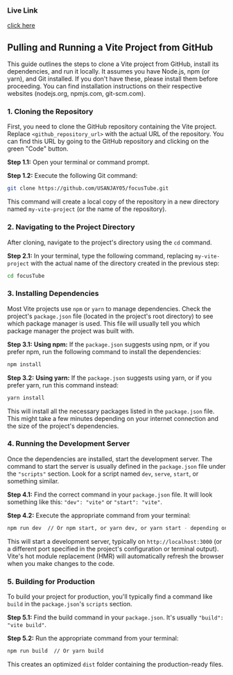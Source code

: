 ### Live Link
<a href='https://focusstube.netlify.app' target='_parent'>click here</a>

## Pulling and Running a Vite Project from GitHub

This guide outlines the steps to clone a Vite project from GitHub, install its dependencies, and run it locally.  It assumes you have Node.js, npm (or yarn), and Git installed.  If you don't have these, please install them before proceeding.  You can find installation instructions on their respective websites (nodejs.org, npmjs.com, git-scm.com).

### 1. Cloning the Repository

First, you need to clone the GitHub repository containing the Vite project. Replace `<github_repository_url>` with the actual URL of the repository.  You can find this URL by going to the GitHub repository and clicking on the green "Code" button.

**Step 1.1:** Open your terminal or command prompt.

**Step 1.2:** Execute the following Git command:

```bash
git clone https://github.com/USANJAY05/focusTube.git
```

This command will create a local copy of the repository in a new directory named `my-vite-project` (or the name of the repository).


### 2. Navigating to the Project Directory

After cloning, navigate to the project's directory using the `cd` command.

**Step 2.1:** In your terminal, type the following command, replacing `my-vite-project` with the actual name of the directory created in the previous step:

```bash
cd focusTube
```

### 3. Installing Dependencies

Most Vite projects use `npm` or `yarn` to manage dependencies. Check the project's `package.json` file (located in the project's root directory) to see which package manager is used.  This file will usually tell you which package manager the project was built with.

**Step 3.1:**  **Using npm:** If the `package.json` suggests using npm, or if you prefer npm, run the following command to install the dependencies:

```bash
npm install
```

**Step 3.2:** **Using yarn:** If the `package.json` suggests using yarn, or if you prefer yarn, run this command instead:

```bash
yarn install
```

This will install all the necessary packages listed in the `package.json` file.  This might take a few minutes depending on your internet connection and the size of the project's dependencies.


### 4. Running the Development Server

Once the dependencies are installed, start the development server. The command to start the server is usually defined in the `package.json` file under the `"scripts"` section.  Look for a script named `dev`, `serve`, `start`, or something similar.

**Step 4.1:** Find the correct command in your `package.json` file.  It will look something like this:  `"dev": "vite"` or `"start": "vite"`.

**Step 4.2:** Execute the appropriate command from your terminal:

```bash
npm run dev  // Or npm start, or yarn dev, or yarn start - depending on your package.json
```

This will start a development server, typically on `http://localhost:3000` (or a different port specified in the project's configuration or terminal output). Vite's hot module replacement (HMR) will automatically refresh the browser when you make changes to the code.


### 5. Building for Production

To build your project for production, you'll typically find a command like `build` in the `package.json`'s `scripts` section.

**Step 5.1:** Find the build command in your `package.json`.  It's usually `"build": "vite build"`.

**Step 5.2:** Run the appropriate command from your terminal:

```bash
npm run build  // Or yarn build
```

This creates an optimized `dist` folder containing the production-ready files.

